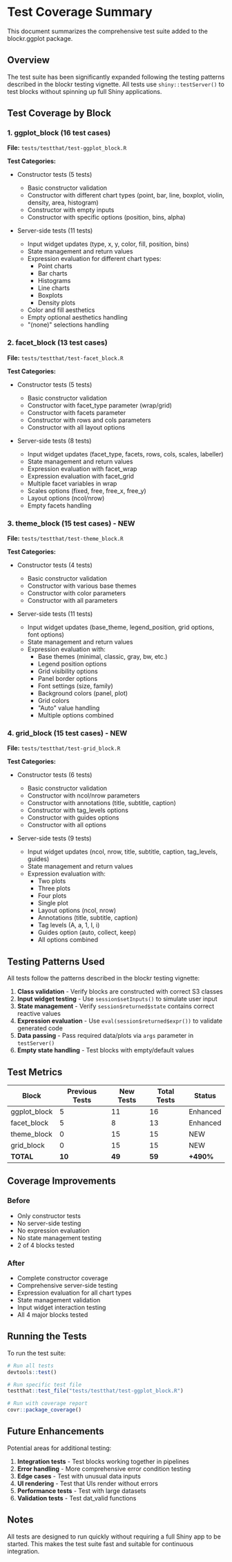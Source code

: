# Test Coverage Summary

This document summarizes the comprehensive test suite added to the blockr.ggplot package.

## Overview

The test suite has been significantly expanded following the testing patterns described in the blockr testing vignette. All tests use `shiny::testServer()` to test blocks without spinning up full Shiny applications.

## Test Coverage by Block

### 1. ggplot_block (16 test cases)

**File:** `tests/testthat/test-ggplot_block.R`

**Test Categories:**
- Constructor tests (5 tests)
  - Basic constructor validation
  - Constructor with different chart types (point, bar, line, boxplot, violin, density, area, histogram)
  - Constructor with empty inputs
  - Constructor with specific options (position, bins, alpha)

- Server-side tests (11 tests)
  - Input widget updates (type, x, y, color, fill, position, bins)
  - State management and return values
  - Expression evaluation for different chart types:
    - Point charts
    - Bar charts
    - Histograms
    - Line charts
    - Boxplots
    - Density plots
  - Color and fill aesthetics
  - Empty optional aesthetics handling
  - "(none)" selections handling

### 2. facet_block (13 test cases)

**File:** `tests/testthat/test-facet_block.R`

**Test Categories:**
- Constructor tests (5 tests)
  - Basic constructor validation
  - Constructor with facet_type parameter (wrap/grid)
  - Constructor with facets parameter
  - Constructor with rows and cols parameters
  - Constructor with all layout options

- Server-side tests (8 tests)
  - Input widget updates (facet_type, facets, rows, cols, scales, labeller)
  - State management and return values
  - Expression evaluation with facet_wrap
  - Expression evaluation with facet_grid
  - Multiple facet variables in wrap
  - Scales options (fixed, free, free_x, free_y)
  - Layout options (ncol/nrow)
  - Empty facets handling

### 3. theme_block (15 test cases) - NEW

**File:** `tests/testthat/test-theme_block.R`

**Test Categories:**
- Constructor tests (4 tests)
  - Basic constructor validation
  - Constructor with various base themes
  - Constructor with color parameters
  - Constructor with all parameters

- Server-side tests (11 tests)
  - Input widget updates (base_theme, legend_position, grid options, font options)
  - State management and return values
  - Expression evaluation with:
    - Base themes (minimal, classic, gray, bw, etc.)
    - Legend position options
    - Grid visibility options
    - Panel border options
    - Font settings (size, family)
    - Background colors (panel, plot)
    - Grid colors
    - "Auto" value handling
    - Multiple options combined

### 4. grid_block (15 test cases) - NEW

**File:** `tests/testthat/test-grid_block.R`

**Test Categories:**
- Constructor tests (6 tests)
  - Basic constructor validation
  - Constructor with ncol/nrow parameters
  - Constructor with annotations (title, subtitle, caption)
  - Constructor with tag_levels options
  - Constructor with guides options
  - Constructor with all options

- Server-side tests (9 tests)
  - Input widget updates (ncol, nrow, title, subtitle, caption, tag_levels, guides)
  - State management and return values
  - Expression evaluation with:
    - Two plots
    - Three plots
    - Four plots
    - Single plot
    - Layout options (ncol, nrow)
    - Annotations (title, subtitle, caption)
    - Tag levels (A, a, 1, I, i)
    - Guides option (auto, collect, keep)
    - All options combined

## Testing Patterns Used

All tests follow the patterns described in the blockr testing vignette:

1. **Class validation** - Verify blocks are constructed with correct S3 classes
2. **Input widget testing** - Use `session$setInputs()` to simulate user input
3. **State management** - Verify `session$returned$state` contains correct reactive values
4. **Expression evaluation** - Use `eval(session$returned$expr())` to validate generated code
5. **Data passing** - Pass required data/plots via `args` parameter in `testServer()`
6. **Empty state handling** - Test blocks with empty/default values

## Test Metrics

| Block | Previous Tests | New Tests | Total Tests | Status |
|-------|----------------|-----------|-------------|--------|
| ggplot_block | 5 | 11 | 16 | Enhanced |
| facet_block | 5 | 8 | 13 | Enhanced |
| theme_block | 0 | 15 | 15 | NEW |
| grid_block | 0 | 15 | 15 | NEW |
| **TOTAL** | **10** | **49** | **59** | **+490%** |

## Coverage Improvements

### Before
- Only constructor tests
- No server-side testing
- No expression evaluation
- No state management testing
- 2 of 4 blocks tested

### After
- Complete constructor coverage
- Comprehensive server-side testing
- Expression evaluation for all chart types
- State management validation
- Input widget interaction testing
- All 4 major blocks tested

## Running the Tests

To run the test suite:

```r
# Run all tests
devtools::test()

# Run specific test file
testthat::test_file("tests/testthat/test-ggplot_block.R")

# Run with coverage report
covr::package_coverage()
```

## Future Enhancements

Potential areas for additional testing:

1. **Integration tests** - Test blocks working together in pipelines
2. **Error handling** - More comprehensive error condition testing
3. **Edge cases** - Test with unusual data inputs
4. **UI rendering** - Test that UIs render without errors
5. **Performance tests** - Test with large datasets
6. **Validation tests** - Test dat_valid functions

## Notes

All tests are designed to run quickly without requiring a full Shiny app to be started. This makes the test suite fast and suitable for continuous integration.
